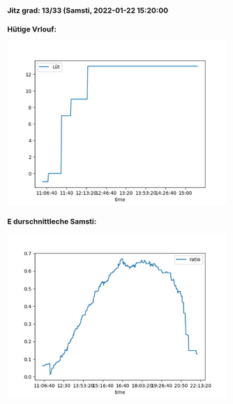 ### Jitz grad: 13/33 (Samsti, 2022-01-22 15:20:00

### Hütige Vrlouf:
![Graph](Today.png)

### E durschnittleche Samsti:
![Graph](Samsti.png)